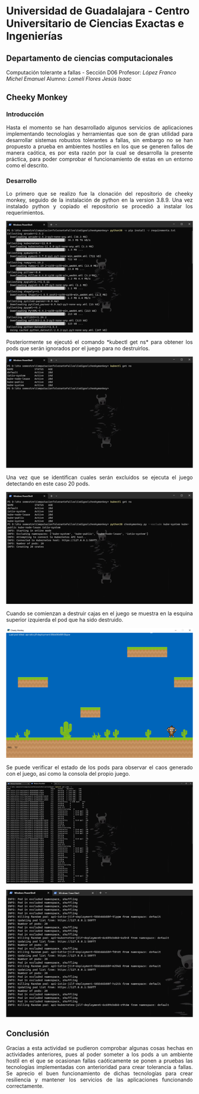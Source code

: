 # Universidad de Guadalajara - Centro Universitario de Ciencias Exactas e Ingenierías


## Departamento de ciencias computacionales
Computación tolerante a fallas - Sección D06
Profesor: *López Franco Michel Emanuel*
Alumno: *Lomelí Flores Jesús Isaac*

## Cheeky Monkey


### Introducción
<p align="justify">
Hasta el momento se han desarrollado algunos servicios de aplicaciones implementando tecnologías y herramientas que son de gran utilidad para desarrollar sistemas robustos tolerantes a fallas, sin embargo no se han propuesto a prueba en ambientes hostiles en los que se generen fallos de manera caótica, es por esta razón por la cual se desarrolla la presente práctica, para poder comprobar el funcionamiento de estas en un entorno como el descrito.
</p>

### Desarrollo

<p align="justify">
  Lo primero que se realizo fue la clonación del repositorio de cheeky monkey, seguido de la instalación de python en la version 3.8.9. Una vez instalado python y copiado el repositorio se procedió a instalar los requerimientos.
</p>

![Instalación de requerimientos](/Imagenes/Screenshot_106.png)

<p align="justify">
  Posteriormente se ejecutó el comando *kubectl get ns* para obtener los pods que serán ignorados por el juego para no destruirlos.
</p>

![Filtro de pods](/Imagenes/Screenshot_107.png)

<p align="justify">
  Una vez que se identifican cuales serán excluidos se ejecuta el juego detectando en este caso 20 pods.
</p>

![Ejecución del juego](/Imagenes/Screenshot_108.png)

<p align="justify">
  Cuando se comienzan a destruir cajas en el juego se muestra en la esquina superior izquierda el pod que ha sido destruido.
</p>

![Demostración](/Imagenes/Screenshot_110.png)

<p align="justify">
  Se puede verificar el estado de los pods para observar el caos generado con el juego, asi como la consola del propio juego.
</p>

![Verificación](/Imagenes/Screenshot_111.png)

![Verificación](/Imagenes/Screenshot_112.png)


## Conclusión

<p align="justify">
  Gracias a esta actividad se pudieron comprobar algunas cosas hechas en actividades anteriores, pues al poder someter a los pods a un ambiente hostil en el que se ocasionan fallas caóticamente se ponen a pruebas las tecnologías implementadas con anterioridad para crear tolerancia a fallas. Se aprecio el buen funcionamiento de dichas tecnologías para crear resiliencia y mantener los servicios de las aplicaciones funcionando correctamente.
</p>
